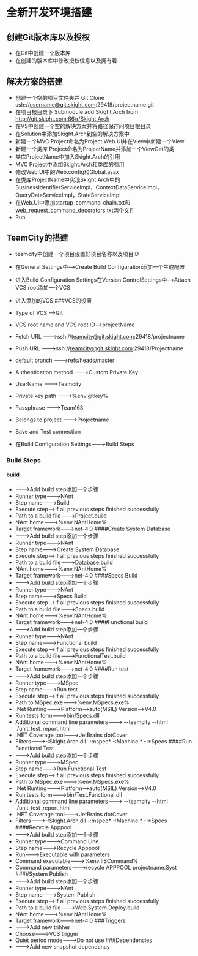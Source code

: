# 全新开发环境搭建

## 创建Git版本库以及授权
* 在Git中创建一个版本库
* 在创建的版本库中修改授权信息以及拥有着
## 解决方案的搭建
* 创建一个空的项目文件夹并 Git Clone ssh://username@git.skight.com:29418/projectname.git
* 在项目根目录下 Submodule add Skight.Arch from http://git.skight.com:86/r/Skight.Arch
* 在VS中创建一个空的解决方案并将路径保存问项目根目录
* 在Solution中添加Skight.Arch到空的解决方案中
* 新建一个MVC Project命名为Project.Web.UI并在View中新建一个View
* 新建一个类库 Project命名为ProjectName并添加一个ViewGet的类
* 类库ProjectName中加入Skight.Arch的引用
* MVC Project中添加Skight.Arch和类库的引用
* 修改Web.UI中的Web.config和Global.asax
* 在类库ProjectName中实现Skight.Arch中的BusinessIdentifierServiceImpl，ContextDataServiceImpl，QueryDataServiceImpl，StateServiceImpl
* 在Web.UI中添加startup_command_chain.txt和web_request_command_decorators.txt两个文件
* Run
## TeamCity的搭建
* teamcity中创建一个项目设置好项目名称以及项目ID
* 在General Settings中-->Create Build Configuration添加一个生成配置
* 进入Build Configuration Settings在Version ControlSettings中-->Attach VCS root添加一个VCS
* 进入添加的VCS
###VCS的设置
* Type of VCS -->Git
* VCS root name and VCS root ID-->projectName
* Fetch URL --->ssh://teamcity@git.skight.com:29418/projectname
* Push URL --->ssh://teamcity@git.skight.com:29418/Projectname
* default branch --->refs/heads/master
* Authentication method --->Custom Private Key
* UserName --->Teamcity
* Private key path --->%env.gitkey%
* Passphrase --->Team163
* Belongs to project --->Projectname
* Save and Test connection

* 在Build Configuration Settings--->Build Steps
### Build Steps
#### build
* --->Add build step添加一个步骤
* Runner type--->NAnt
* Step name--->Build
* Execute step-->If all previous steps finished successfully
*  Path to a build file--->Project.build
*  NAnt home--->%env.NAntHome%
*  Target framework--->net-4.0
####Create System Database
* --->Add build step添加一个步骤
* Runner type--->NAnt
* Step name--->Create System Database
* Execute step-->If all previous steps finished successfully
*  Path to a build file--->Database.build
*  NAnt home--->%env.NAntHome%
*  Target framework--->net-4.0
####Specs Build
* --->Add build step添加一个步骤
* Runner type--->NAnt
* Step name--->Specs Build
* Execute step-->If all previous steps finished successfully
*  Path to a build file--->Specs.build
*  NAnt home--->%env.NAntHome%
*  Target framework--->net-4.0
####Functional build
* --->Add build step添加一个步骤
* Runner type--->NAnt
* Step name--->Functional build
* Execute step-->If all previous steps finished successfully
*  Path to a build file--->FunctionalTest.build
*  NAnt home--->%env.NAntHome%
*  Target framework--->net-4.0
####Run test
* --->Add build step添加一个步骤
* Runner type--->MSpec
* Step name--->Run test
* Execute step-->If all previous steps finished successfully
* Path to MSpec.exe--->%env.MSpecs.exe%
* .Net Runting--->Platform-->auto(MSIL) Version-->V4.0
* Run tests form--->bin/Specs.dll
* Additional command line parameters---> --teamcity --html ./unit_test_report.html
* .NET Coverage tool--->JetBrains dotCover
* Filters--->-:Skight.Arch.dll
-:mspec*
-:Machine.*
-:*Specs
####Run Functional Test
* --->Add build step添加一个步骤
* Runner type--->MSpec
* Step name--->Run Functional Test
* Execute step-->If all previous steps finished successfully
* Path to MSpec.exe--->%env.MSpecs.exe%
* .Net Runting--->Platform-->auto(MSIL) Version-->V4.0
* Run tests form--->bin/Test.Functional.dll
* Additional command line parameters---> --teamcity --html ./unit_test_report.html
* .NET Coverage tool--->JetBrains dotCover
* Filters--->-:Skight.Arch.dll
-:mspec*
-:Machine.*
-:*Specs
####Recycle Apppool
* --->Add build step添加一个步骤
* Runner type--->Command Line
* Step name--->Recycle Apppool
* Run--->Executable with parameters
* Command executable--->%env.IISCommand%
* Command parameters--->recycle APPPOOL projectname.Syst
####System Publish
* --->Add build step添加一个步骤
* Runner type--->NAnt
* Step name--->System Publish
* Execute step-->If all previous steps finished successfully
*  Path to a build file--->Web.System.Deploy.build
*  NAnt home--->%env.NAntHome%
*  Target framework--->net-4.0
###Triggers
* --->Add new trihher
* Choose--->VCS trigger
* Quiet period mode--->Do not use
###Dependencies
* --->Add new snapshot dependency